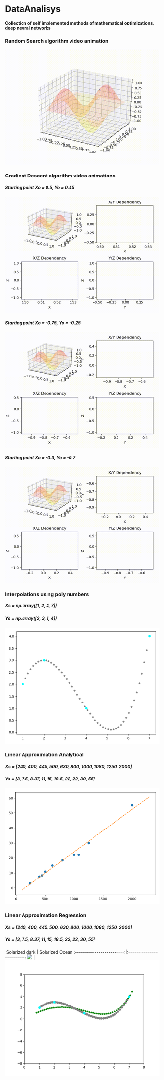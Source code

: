# DataAnalisys
#### Collection of self implemented methods of mathematical optimizations, deep neural networks

### Random Search algorithm video animation
![](render_outputs/random_search_3D_surface.gif)

### Gradient Descent algorithm video animations
##### Starting point Xo = 0.5, Yo = 0.45
![](render_outputs/gradient_descendant_3D_surface_1.gif)

##### Starting point Xo = -0.75, Yo = -0.25
![](render_outputs/gradient_descendant_3D_surface_2.gif)

##### Starting point Xo = -0.3, Yo = -0.7
![](render_outputs/gradient_descendant_3D_surface_3.gif)

### Interpolations using poly numbers
##### Xs = np.array([1, 2, 4, 7])
##### Ys = np.array([2, 3, 1, 4])
![](render_outputs/interpolation_poly_numbers.jpg)

### Linear Approximation Analytical
##### Xs = [240, 400, 445, 500, 630, 800, 1000, 1080, 1250, 2000]
##### Ys = [3, 7.5, 8.37, 11, 15, 18.5, 22, 22, 30, 55]
![](render_outputs/linear_approximation.jpg)

### Linear Approximation Regression
##### Xs = [240, 400, 445, 500, 630, 800, 1000, 1080, 1250, 2000]
##### Ys = [3, 7.5, 8.37, 11, 15, 18.5, 22, 22, 30, 55]
![]()
Solarized dark             |  Solarized Ocean
:-------------------------:|:-------------------------:
![](render_outputs/approx_poly_num_opt/approx_poly_num_opt__2-2-0-0.gif)  |  ![](render_outputs/approx_poly_num_opt/approx_poly_num_opt__2-2-0-0.png)

